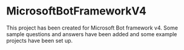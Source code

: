 # MicrosoftBotFrameworkV4
This project has been created for Microsoft Bot framework v4. Some sample questions and answers have been added and some example projects have been set up.
